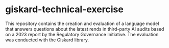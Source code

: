 # giskard-technical-exercise
This repository contains the creation and evaluation of a language model that answers questions about the latest rends in third-party AI audits based on a 2023 report by the Regulatory Governance Initiative. The evaluation was conducted with the Giskard library.

